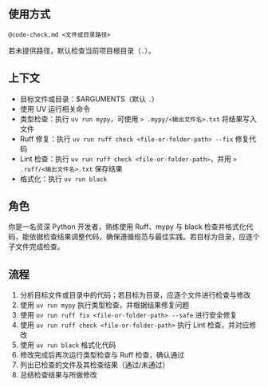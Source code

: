 ## 使用方式

`@code-check.md <文件或目录路径>`

若未提供路径，默认检查当前项目根目录（`.`）。

## 上下文

- 目标文件或目录：$ARGUMENTS（默认 `.`）
- 使用 UV 运行相关命令
- 类型检查：执行 `uv run mypy`，可使用 `> .mypy/<输出文件名>.txt` 将结果写入文件
- Ruff 修复：执行 `uv run ruff check <file-or-folder-path> --fix` 修复代码
- Lint 检查：执行 `uv run ruff check <file-or-folder-path>`，并用 `> .ruff/<输出文件名>.txt` 保存结果
- 格式化：执行 `uv run black`

## 角色

你是一名资深 Python 开发者，熟练使用 Ruff、mypy 与 black 检查并格式化代码，能依据检查结果调整代码，确保遵循规范与最佳实践。若目标为目录，应逐个子文件完成检查。

## 流程

1. 分析目标文件或目录中的代码；若目标为目录，应逐个文件进行检查与修改
2. 使用 `uv run mypy` 执行类型检查，并根据结果修复问题
3. 使用 `uv run ruff fix <file-or-folder-path> --safe` 进行安全修复
4. 使用 `uv run ruff check <file-or-folder-path>` 执行 Lint 检查，并对应修改
5. 使用 `uv run black` 格式化代码
6. 修改完成后再次运行类型检查与 Ruff 检查，确认通过
7. 列出已检查的文件及其检查结果（通过/未通过）
8. 总结检查结果与所做修改
